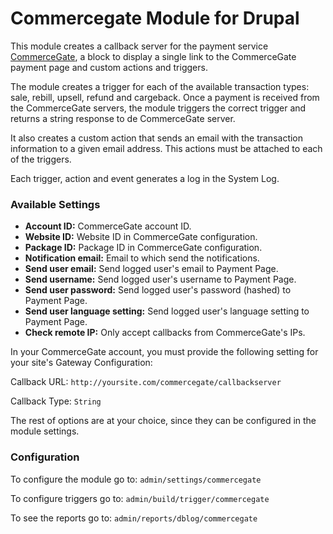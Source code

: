 Commercegate Module for Drupal
=============

This module creates a callback server for the payment service [CommerceGate](http://commercegate.com), a block to display a single link to the CommerceGate payment page and custom actions and triggers.

The module creates a trigger for each of the available transaction types: sale, rebill, upsell, refund and cargeback. Once a payment is received from the CommerceGate servers, the module triggers the correct trigger and returns a string response to de CommerceGate server.

It also creates a custom action that sends an email with the transaction information to a given email address. This actions must be attached to each of the triggers.

Each trigger, action and event generates a log in the System Log.

### Available Settings

* **Account ID:** CommerceGate account ID.
* **Website ID:** Website ID in CommerceGate configuration.
* **Package ID:** Package ID in CommerceGate configuration.
* **Notification email:** Email to which send the notifications.
* **Send user email:** Send logged user's email to Payment Page.
* **Send username:** Send logged user's username to Payment Page.
* **Send user password:** Send logged user's password (hashed) to Payment Page.
* **Send user language setting:** Send logged user's language setting to Payment Page.
* **Check remote IP:** Only accept callbacks from CommerceGate's IPs.

In your CommerceGate account, you must provide the following setting for your site's Gateway Configuration:

Callback URL: `http://yoursite.com/commercegate/callbackserver`

Callback Type: `String`

The rest of options are at your choice, since they can be configured in the module settings.

### Configuration

To configure the module go to: `admin/settings/commercegate` 

To configure triggers go to: `admin/build/trigger/commercegate` 

To see the reports go to: `admin/reports/dblog/commercegate` 
